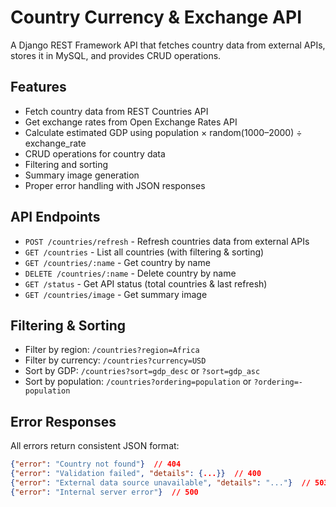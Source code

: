 # Country Currency & Exchange API

A Django REST Framework API that fetches country data from external APIs, stores it in MySQL, and provides CRUD operations.

## Features

- Fetch country data from REST Countries API
- Get exchange rates from Open Exchange Rates API
- Calculate estimated GDP using population × random(1000–2000) ÷ exchange_rate
- CRUD operations for country data
- Filtering and sorting
- Summary image generation
- Proper error handling with JSON responses

## API Endpoints

- `POST /countries/refresh` - Refresh countries data from external APIs
- `GET /countries` - List all countries (with filtering & sorting)
- `GET /countries/:name` - Get country by name
- `DELETE /countries/:name` - Delete country by name
- `GET /status` - Get API status (total countries & last refresh)
- `GET /countries/image` - Get summary image

## Filtering & Sorting

- Filter by region: `/countries?region=Africa`
- Filter by currency: `/countries?currency=USD`
- Sort by GDP: `/countries?sort=gdp_desc` or `?sort=gdp_asc`
- Sort by population: `/countries?ordering=population` or `?ordering=-population`

## Error Responses

All errors return consistent JSON format:

```json
{"error": "Country not found"}  // 404
{"error": "Validation failed", "details": {...}}  // 400
{"error": "External data source unavailable", "details": "..."}  // 503
{"error": "Internal server error"}  // 500

